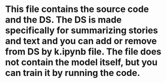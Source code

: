 # This file contains the source code and the DS. The DS is made specifically for summarizing stories and text and you can add or remove from DS by k.ipynb file. The file does not contain the model itself, but you can train it by running the code.
